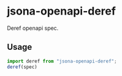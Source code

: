 # jsona-openapi-deref

Deref openapi spec.

## Usage

```ts
import deref from "jsona-openapi-deref";
deref(spec)
```